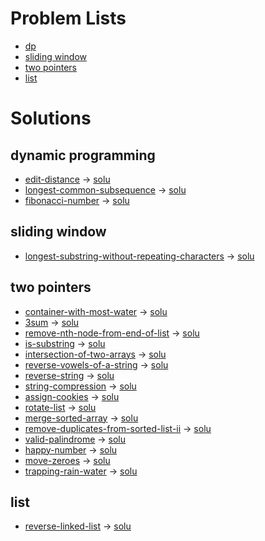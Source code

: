 




# Problem Lists
* [dp](https://leetcode.cn/tag/dynamic-programming/problemset/)
* [sliding window](https://leetcode.cn/tag/sliding-window/problemset/)
* [two pointers](https://leetcode.cn/tag/two-pointers/problemset/)
* [list](https://leetcode.cn/tag/linked-list/problemset/)


# Solutions

## dynamic programming
* [edit-distance](https://leetcode.cn/problems/edit-distance/) -> [solu](./src/dp/72.h)
* [longest-common-subsequence](https://leetcode.cn/problems/longest-common-subsequence/) -> [solu](./src/dp/1143.h)
* [fibonacci-number](https://leetcode.cn/problems/fibonacci-number/) -> [solu](./src/dp/509.h)

## sliding window
* [longest-substring-without-repeating-characters](https://leetcode.cn/problems/longest-substring-without-repeating-characters/) -> [solu](./src/sliding_window/3.h)

## two pointers
* [container-with-most-water](https://leetcode.cn/problems/container-with-most-water/description/) -> [solu](./src/two_pointers/11.h)
* [3sum](https://leetcode.cn/problems/3sum/) -> [solu](./src/two_pointers/15.h)
* [remove-nth-node-from-end-of-list](https://leetcode.cn/problems/remove-nth-node-from-end-of-list/) -> [solu](./src/two_pointers/19.h)
* [is-substring](https://leetcode.cn/problems/is-subsequence/) -> [solu](./src/two_pointers/392.h)
* [intersection-of-two-arrays](https://leetcode.cn/problems/intersection-of-two-arrays/) -> [solu](./src/two_pointers/349.h)
* [reverse-vowels-of-a-string](https://leetcode.cn/problems/reverse-vowels-of-a-string/) -> [solu](./src/two_pointers/345.h)
* [reverse-string](https://leetcode.cn/problems/reverse-string/) -> [solu](./src/two_pointers/344.h)
* [string-compression](https://leetcode.cn/problems/string-compression/) -> [solu](./src/two_pointers/443.h)
* [assign-cookies](https://leetcode.cn/problems/assign-cookies/) -> [solu](./src/two_pointers/455.h)
* [rotate-list](https://leetcode.cn/problems/rotate-list/) -> [solu](./src/two_pointers/61.h)
* [merge-sorted-array](https://leetcode.cn/problems/merge-sorted-array/) -> [solu](./src/two_pointers/88.h)
* [remove-duplicates-from-sorted-list-ii](https://leetcode.cn/problems/remove-duplicates-from-sorted-list-ii/) -> [solu](./src/two_pointers/82.h)
* [valid-palindrome](https://leetcode.cn/problems/valid-palindrome/) -> [solu](./src/two_pointers/125.h)
* [happy-number](https://leetcode.cn/problems/happy-number/) -> [solu](./src/two_pointers/202.h)
* [move-zeroes](https://leetcode.cn/problems/move-zeroes/) -> [solu](./src/two_pointers/283.h)
* [trapping-rain-water](https://leetcode.cn/problems/trapping-rain-water/) -> [solu](./src/two_pointers/42.h)

## list
* [reverse-linked-list](https://leetcode.com/problems/reverse-linked-list/) -> [solu](./src/list/206.h)

